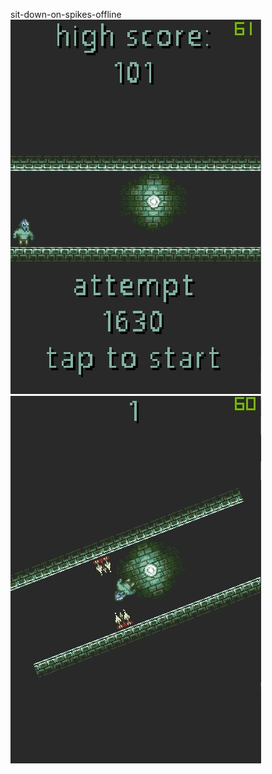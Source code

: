 sit-down-on-spikes-offline
![Image alt](https://github.com/MakovWait/sit-down-on-spikes-offline/blob/master/screenshots/dTCtoO_5tQw.jpg)
![Image alt](https://github.com/MakovWait/sit-down-on-spikes-offline/blob/master/screenshots/7zpyF4x9AC4.jpg)
